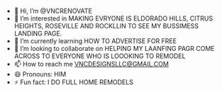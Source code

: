 - 👋 Hi, I’m @VNCRENOVATE
- 👀 I’m interested in MAKING EVRYONE IS ELDORADO HILLS, CITRUS HEIGHTS, ROSEVILLE AND ROCKLLIN TO SEE MY BUSSIMESS LANDING PAGE. 
- 🌱 I’m currently learning HOW TO ADVERTISE FOR FREE
- 💞️ I’m looking to collaborate on HELPING MY LAANFING PAGR COME ACROSS TO EVERYONE WHO IS LOOOKING TO REMODEL
- 📫 How to reach me VNCDESIGNSLLC@GMAIL.COM
- 😄 Pronouns: HIM
- ⚡ Fun fact: I DO FULL HOME REMODELS 

<!---
VNCRENOVATE/VNCRENOVATE is a ✨ special ✨ repository because its `README.md` (this file) appears on your GitHub profile.
You can click the Preview link to take a look at your changes.
--->

